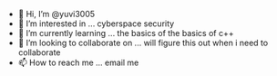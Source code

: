 - 👋 Hi, I’m @yuvi3005
- 👀 I’m interested in ... cyberspace security
- 🌱 I’m currently learning ... the basics of the basics of c++
- 💞️ I’m looking to collaborate on ... will figure this out when i need to collaborate
- 📫 How to reach me ... email me

<!---
yuvi3005/yuvi3005 is a ✨ special ✨ repository because its `README.md` (this file) appears on your GitHub profile.
You can click the Preview link to take a look at your changes.
--->
